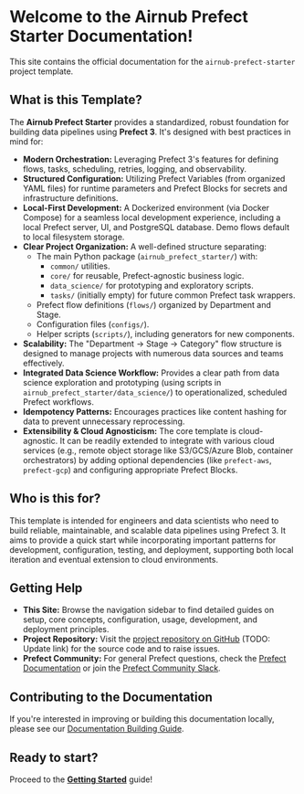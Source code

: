 # Welcome to the Airnub Prefect Starter Documentation!

This site contains the official documentation for the `airnub-prefect-starter` project template.

## What is this Template?

The **Airnub Prefect Starter** provides a standardized, robust foundation for building data pipelines using **Prefect 3**. It's designed with best practices in mind for:

* **Modern Orchestration:** Leveraging Prefect 3's features for defining flows, tasks, scheduling, retries, logging, and observability.
* **Structured Configuration:** Utilizing Prefect Variables (from organized YAML files) for runtime parameters and Prefect Blocks for secrets and infrastructure definitions.
* **Local-First Development:** A Dockerized environment (via Docker Compose) for a seamless local development experience, including a local Prefect server, UI, and PostgreSQL database. Demo flows default to local filesystem storage.
* **Clear Project Organization:** A well-defined structure separating:
    * The main Python package (`airnub_prefect_starter/`) with:
        * `common/` utilities.
        * `core/` for reusable, Prefect-agnostic business logic.
        * `data_science/` for prototyping and exploratory scripts.
        * `tasks/` (initially empty) for future common Prefect task wrappers.
    * Prefect flow definitions (`flows/`) organized by Department and Stage.
    * Configuration files (`configs/`).
    * Helper scripts (`scripts/`), including generators for new components.
* **Scalability:** The "Department -> Stage -> Category" flow structure is designed to manage projects with numerous data sources and teams effectively.
* **Integrated Data Science Workflow:** Provides a clear path from data science exploration and prototyping (using scripts in `airnub_prefect_starter/data_science/`) to operationalized, scheduled Prefect workflows.
* **Idempotency Patterns:** Encourages practices like content hashing for data to prevent unnecessary reprocessing.
* **Extensibility & Cloud Agnosticism:** The core template is cloud-agnostic. It can be readily extended to integrate with various cloud services (e.g., remote object storage like S3/GCS/Azure Blob, container orchestrators) by adding optional dependencies (like `prefect-aws`, `prefect-gcp`) and configuring appropriate Prefect Blocks.

## Who is this for?

This template is intended for engineers and data scientists who need to build reliable, maintainable, and scalable data pipelines using Prefect 3. It aims to provide a quick start while incorporating important patterns for development, configuration, testing, and deployment, supporting both local iteration and eventual extension to cloud environments.

## Getting Help

* **This Site:** Browse the navigation sidebar to find detailed guides on setup, core concepts, configuration, usage, development, and deployment principles.
* **Project Repository:** Visit the [project repository on GitHub](https://github.com/your-org/airnub-prefect-starter) (TODO: Update link) for the source code and to raise issues.
* **Prefect Community:** For general Prefect questions, check the [Prefect Documentation](https://docs.prefect.io/) or join the [Prefect Community Slack](https://prefect.io/slack).

## Contributing to the Documentation

If you're interested in improving or building this documentation locally, please see our [Documentation Building Guide](BUILDING_DOCS.md).

## Ready to start?

Proceed to the **[Getting Started](getting-started.md)** guide!